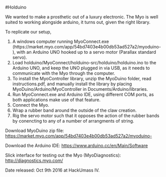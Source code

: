 
#Holduino

We wanted to make a prosthetic out of a luxury electronic. The Myo is well suited to working alongside arduino, it turns out, given the right library.

To replicate our setup, <ol>
<li>A windows computer running MyoConnect.exe (https://market.myo.com/app/54bd7403e4b00db53ad527a2/myoduino-), with an Arduino UNO hooked up to a servo motor (Parallax standard servo).</li>
<li>Load holduino/MyoConnect/holduino-src/holduino/holduino.ino to the Arduino UNO, and keep the UNO plugged in via USB, as it needs to communicate with the Myo through the computer.</li>
<li>To install the MyoController library, unzip the MyoDuino folder, read instructions.pdf, and manually install the library by placing MyoDuino/Arduino/MyoController in Documents/Arduino/libraries.</li>
<li>Run MyoConnect.exe and Arduino IDE, using different COM ports, as both applications make use of that feature.</li>
<li>Connect the Myo.</li>
<li>Wrap a rubber band around the outside of the claw creation.</li>
<li>Rig the servo motor such that it opposes the action of the rubber bands by conencting to any of a number of arrangments of string.</li>
</ol> 

Download MyoDuino zip file: https://market.myo.com/app/54bd7403e4b00db53ad527a2/myoduino-

Download the Arduino IDE: https://www.arduino.cc/en/Main/Software

Slick interface for testing out the Myo (MyoDiagnostics): http://diagnostics.myo.com/

Date released: Oct 9th 2016 at HackUmass IV.

